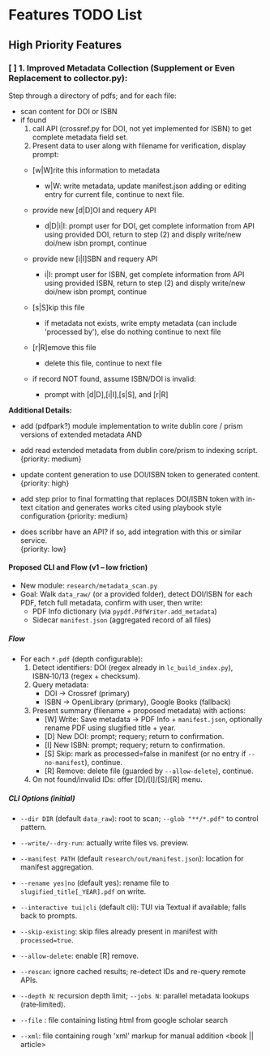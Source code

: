 # Features TODO List

## High Priority Features

### [ ] 1. Improved Metadata Collection (Supplement or Even Replacement to collector.py):
Step through a directory of pdfs; and for each file: 
  - scan content for DOI or ISBN 
  - if found 
    1. call API (crossref.py for DOI, not yet implemented for ISBN) to get complete metadata field set. 
    2. Present data to user along with filename for verification, display prompt: 
      - [w|W]rite this information to metadata 
        - w|W: write metadata, update manifest.json adding or editing entry for current file, continue to next file.  

      - provide new [d|D]OI and requery API
        - d|D|i|I: prompt user for DOI, get complete information from API using provided DOI, return to step (2) and disply write/new doi/new isbn prompt, continue 
      
      - provide new [i|I]SBN and requery API 
        - i|I: prompt user for ISBN, get complete information from API using provided ISBN, return to step (2) and disply write/new doi/new isbn prompt, continue 
      
      - [s|S]kip this file 
        - if metadata not exists, write empty metadata (can include 'processed by'), else do nothing continue to next file

      - [r|R]emove this file
        - delete this file, continue to next file

    - if record NOT found, assume ISBN/DOI is invalid:
      - prompt with [d|D],[i|I],[s|S], and [r|R]


  **Additional Details:**
  - add (pdfpark?) module implementation to write dublin core / prism versions of extended metadata AND
  - add read extended metadata from dublin core/prism to indexing script. 
    {priority: medium}

  - update content generation to use DOI/ISBN token to generated content. 
    {priority: high}

  - add step prior to final formatting that replaces DOI/ISBN token with in-text citation and generates works cited using playbook style configuration 
    {priority: medium}

  - does scribbr have an API? if so, add integration with this or similar service.    
    {priority: low}

#### Proposed CLI and Flow (v1 – low friction)

- New module: `research/metadata_scan.py`
- Goal: Walk `data_raw/` (or a provided folder), detect DOI/ISBN for each PDF, fetch full metadata, confirm with user, then write:
  - PDF Info dictionary (via `pypdf.PdfWriter.add_metadata`)
  - Sidecar `manifest.json` (aggregated record of all files)

##### Flow
- For each `*.pdf` (depth configurable):
  1) Detect identifiers: DOI (regex already in `lc_build_index.py`), ISBN‑10/13 (regex + checksum).
  2) Query metadata:
     - DOI → Crossref (primary)
     - ISBN → OpenLibrary (primary), Google Books (fallback)
  3) Present summary (filename + proposed metadata) with actions:
     - [W] Write: Save metadata → PDF Info + `manifest.json`, optionally rename PDF using slugified title + year.
     - [D] New DOI: prompt; requery; return to confirmation.
     - [I] New ISBN: prompt; requery; return to confirmation.
     - [S] Skip: mark as processed=false in manifest (or no entry if `--no-manifest`), continue.
     - [R] Remove: delete file (guarded by `--allow-delete`), continue.
  4) On not found/invalid IDs: offer [D]/[I]/[S]/[R] menu.

##### CLI Options (initial)
- `--dir DIR` (default `data_raw`): root to scan; `--glob "**/*.pdf"` to control pattern.
- `--write/--dry-run`: actually write files vs. preview.
- `--manifest PATH` (default `research/out/manifest.json`): location for manifest aggregation.
- `--rename yes|no` (default yes): rename file to `slugified_title[_YEAR].pdf` on write.
- `--interactive tui|cli` (default cli): TUI via Textual if available; falls back to prompts.
- `--skip-existing`: skip files already present in manifest with `processed=true`.
- `--allow-delete`: enable [R] remove.
- `--rescan`: ignore cached results; re-detect IDs and re-query remote APIs.
- `--depth N`: recursion depth limit; `--jobs N`: parallel metadata lookups (rate‑limited).
- `--file` : file containing listing html from google scholar search
- `--xml`: file containing rough 'xml' markup for manual addition <book || article><author/><title/><isbn/><doi/><publisher/><date/><pdf_link/><scholar_url/></book || article>

- on load: if --file or --xml contains listings or $root/research/out/manifest.json
contains listings display the edit form just like the original collector.py, with the same functionality. Below the row of prev, save, complete, open url, open pdf, delete, next buttons (edit mode actions), display the 'import/edit mode toggle', 'save to file', 'quit' (program level actions)  If no listings found, display the textarea to paste listings markup to parse listings from. Below the text area and above the program level action buttons, display a 'run import' button  (import mode actions)

##### Data Sources and Rate Limits
- Crossref for DOI (JSON API), OpenLibrary for ISBN, fallback Google Books.
- Exponential back‑off on HTTP 429/5xx; user‑friendly error messages; offline mode if `--offline`.

##### Manifest Schema (v1)
```json
{
  "version": 1,
  "entries": [
    {
      "id": "<stable-id or checksum>",
      "filename": "<current filename>",
      "title": "",
      "authors": [""],
      "publication": "",
      "date": "YYYY-MM-DD" ,
      "year": 2023,
      "doi": "",
      "isbn": "",
      "pdf_url": "",
      "source_url": "",
      "processed": true,
      "retrieved_at": "ISO8601",
      "notes": "",
      "tags": []
    }
  ]
}
```

##### PDF Metadata Writing (v1)
- Use `pypdf.PdfWriter.add_metadata` to set `/Title`, `/Author` (comma‑separated), `/Subject` (publication), and custom fields in the Info dict (e.g., `/doi`, `/isbn`).
- XMP/DC/Prism embedding is deferred to v2 (likely via `pikepdf`).

##### Idempotency and Safety
- Compute file checksum (e.g., SHA‑256) to create a stable `id` for manifest deduplication.
- Respect `--skip-existing` to avoid re‑prompting processed files.
- `--dry-run` shows proposed changes (rename path, metadata) without writing.
- Deletion guarded by `--allow-delete` and confirmation prompt.

##### File Renaming
- Slugify `title` and append `_YEAR` if available; ensure uniqueness by appending numeric suffix on collision.
- Optionally move renamed files into `data_raw/` (in‑place by default); emit mapping in manifest.

##### Makefile Integration
- `make scan-metadata [DIR=data_raw] [WRITE=1] [RENAME=yes] [SKIP_EXISTING=1]`
- `make repair-metadata FILE=...` (open in single‑file mode for quick edits).

##### Indexing Integration (v1)
- `lc_build_index.py` reads `manifest.json` (if present) and merges fields (doi, isbn, title, authors, publication, year) into chunk metadata.
- Downstream: allow “DOI/ISBN token” replacement at formatting time (see separate feature bullet) to render inline citations + works cited from manifest.

##### Extensibility
- Source adapters: pluggable client interface so we can add Crossref+, OpenAlex, PubMed, ArXiv.
- Output adapters: JSON manifest today, add CSV/NDJSON if requested.

##### Acceptance Criteria (v1)
- Runs over a folder, detects IDs, fetches metadata, confirms with user, writes Info + manifest.
- Re‑running with `--skip-existing` and `--dry-run` behaves predictably.
- `lc_build_index.py` includes manifest fields in chunk metadata when available.

### [ ] 2. Multi-Shot / Iterative / Agentic / Self-Ask/ Chain-of Query Interaction with LLMs:
  - Let model ask Vector Database for information it needs
  - command line argument for max_iterations (default 3?)
  - command line argument for max query expansion (default 1:expansion off)
  - command line argument for allow searching the web (true|false|'*.example.com,*.wikipedia.com')
  - command line settings also possible from in playbook.yaml for automated complex multi-step operations.

### [ ] 3. Revisit Playbooks Functionality
  - Operation of system should be abstracted enough such that a yaml file can represent a multi-stage processess resulting in a finished product. Something like
  
  ```yaml
  #playbooks/technical_manual.yaml
  config: {(path supplied as a cli argument, or content piped in through stdin, format:json)}
  step: 1
    name: 'generate outline' 
    model: {config:outline-model|gpt-5-mini} (after | indicates default value, need to extend token system to handle this)
    verbosity: {config:step-1-verbosity}
    system_prompt: 'you are an managing editor for a publishing company producing technical manuals... etc... etc..'
    multiple_parts: false
    max_requery_iterations: {config:outline_requery_iterations|1} 
    instruction_user_prompt: 'generate an outline for a book titled {config:title}, about {config:subject}, {config:depth} level deep with {config:sections-count[0]} chapters at level 1, {config:sections-count[1]} sections per chapter at level 2, {config:sections-count[2]} sections each at level 3, {config:sections-count[3]} sections each at level 4. {config:outline-additional-instructions}, return the outline in json format.'
    output: ./exports/outlines/outline_{config:title_slug}.json
    output_format: [{'section':{input:this::section},'title':{config:title},'parent_section':{input:parent::section or null}},...]
  step: 2
    name: 'generate prompts'
    model: {config:prompt-model|gpt-5-mini}
    verbosity: {config:step-4-verbosity}
    system_prompt: 'you are a writing assistant ai helping to produce a technical manual for {target-audience} about {config:subject}, titled {config:title}. with a target word count of {config:target-word-count}. you create prompts optimized for consumption by the llm model {config:writing-model|gpt-5} for the generation of content for the book using the sections from a detailed outline, the prompts you generate are specifically designed to result in the generation of content that fits within the context of the book without generating content that bleeds outside of the scope of the section targeted. this is important since the model generating each section will see this as an isolated task. provide as much content/context as needed, and use up to {config:max-iterations} iterations querying the vector database to determine the content of the prompt and any context/primary sources that should be provided to support any claims of fact to be written about.'
    multiple_parts: true (input file is an array at top level, so it knows to split job there without further instruction, but I'll define a syntax anyway)
    input_division: file + array (only one level of looping even if input were split over multiple files designated by the +,if there were multiple files - denoted by a * in the input value - it would load the entire list of files and concatenate the top level arrays and the outermost loop would be on that resulting array. If instead here we listed 'file > array', this would mean outer loop is list of files and the inner loop each array within files. Since 1) there are not multiple files AND 2) even if there were, we have specified +, there will only be one loop, no nested loops for this task input)
    input:./exports/outlines/outline_{config:title_slug}.json
    instruction_user_prompt: 'generate {config:variations} prompts for the section titled {config:section_title}, these should contain unique content that can be merged together to create a larger section. For example if 2 resulting sections of 1000 words each are merged together, the final result should be approximately 1500 words. It is ok for some replication to occur so that options are available to select the best composition, but this is only half of the reason for the variations. target word count for each section is {config:section-word-count:1000}.'
    max_requery_iterations: {config:prompts_requery_iterations|3} (a value of 0 here disables requerying)
    output: ./exports/jobs/job_{config:title_slug}.json
    output_file_format: '{(input file fields)...,[{'variation':this::%i, 'prompt':{this::output}}]}' (make 1 big array but flush after each prompt is written in case script crashes partway through we don't loose work )
  step 3: 
    name: 'generate sections'
    multiple_parts: true (input is multiple files with array at top level)
    input_division: file + array (same as the last example, even though in this case the jobs represent nested sections, it is not necessary to nest the jobs since the jobs file contains 'parent' to indicate the placement of the section in the content hierarcy for merging later on)
    system_prompt: 'you are a technical writer, you are very detail oriented, you are producing a book for {target-audience} about {config:subject}, titled {config:title}. with a target word count of {config:target-word-count}'
    instruction_user_prompt: {input:this::prompt}
    input:./exports/jobs/job_{title_slug}.json
    verbosity: {config:step-3-verbosity}
    max_requery_iterations: {config:sections_requery_iterations|1} 
    model: {config:writing-model|gpt-5}
    multiple_parts: true
    output: ./exports/content/sections_{config:title_slug}.json
    output_file_format: '[{(input item fields)...,variations:[{'variation':this::%i, 'generated_content':{this::ouput}}...] ...]'
  step 4: 
    name: 'merge sections'
    model: {config:merge-model|gpt-5 }
    verbosity: {config:step-4-verbosity}
    max_requery_iterations: {config:merge_requery_iterations|0} 
    system_prompt: 'you are a managing editor for a publishing company, you receive multiple sections of text for each part in the outline of the book titled {config:title}, about {config:subject}, with a target word count of {config:target-word-count} you read through the variations and select the best version or an amalgamation thereof of any redundant content, and intellegently merge the results into {config:draft_count|1} final draft version(s). '
    instruction_user_prompt: 'merge the following sections {input:variations[0]} ...{input:variations[n]}'
    output: ./exports/content/sections_merged_{config:title_slug}.json
    output_file_format: '[{(input item fields)...,draft:[{'draft':this::%i, 'generated_content':{this::ouput}}...] ...]'
  ```

  ### and a config file

  ```yaml
  #job/config/ai_in_primary_education_a_technical_manual.yaml
  playbook: 'playbooks/technical_manual.yaml'
  step-1-verbosity: 5
  step-2-verbosity: 3
  step-3-verbosity: 8
  step-4-verbosity: 8
  outline-additional-instructions: 'lorem ipsum dolor sit amet...'
  section-word-count: 1200
  outline_requery_iterations: 2
  draft_count: 2
  title: 'AI Use in Primary School Education'
  title_slug: 'ai-use-primary-school-education'
  rag_key: 'chatgptedu2'
  subject: 'AI Use in Education'
  depth: 4
  sections-count:
    - '10-15'
    - '4'
    - '2-4'
    - '3-6'
  target-audience: "primary school teachers and administrators with a master's degree"
  target-word-count: '150000-300000'
  writing-model: gpt-5
```


### [ ] 4. Make Tools Available to Models:
In addition to being able to query RAG for information necessary to perform an analysis, it there are other sources of information that would certainly be beneficial to an LLM capable of performing reasoning tasks for scientific analysis or any other sort of 'cognitive' or 'thinking' sort of task. Of course the LLM can perform simple aritmetic and algebra, but I'm not so sure about complex statistical analyses. For that reason, it might be useful to provide it access to a mathematical package, like R? (along with some recipies for performing stuff like z-tests, t-tests, chi-square, anova etc, this would be especially useful in the literature review/meta analysis research type work:

  a) R/Julia/Spark/KNIME/Numpy
  b) Pandas/Polars/Tidytable/dtplyr
  c) SageMath/Spyder/Maxima/SymPy/OpenAxiom/Octave/Scilab/
  d) XCos/QUCS/Qucs-S/Pspice/SPICE/
  e) ELKI/WEKA/AdvancedMiner/Altair RapidMiner/Orange

Some other data sources we might find useful to expose:
  a) GIS Data files
  b) Scraped Data
  c) Maltego Projects
  d) OSINT sources
  e) Various APIs 
  f) Wikipedia
  g) any suggestions?

It seems like the creation of a standardized connector module is in order for these sorts of (external) data sources. 

So we have 3 sorts of tools we should handle 1) external data sources 2) existing data analysis tools, and finally 3) information display/formatting tools such as:
  a) graphing/plotting
    -mathplotlib
    -plotly
    -d3.js
    -Bokeh
    -Google Charts
    -Apache Echarts
    -Vis.js
    -Scichart
  
  b) mapping (GIS etc)
    -ArcGis
    -QGis
    -GrassGIS
    -Placemark
    -Plonk

  c) Advanced Text Formatting tools like TEX/LaTEX
    -TeX
    



